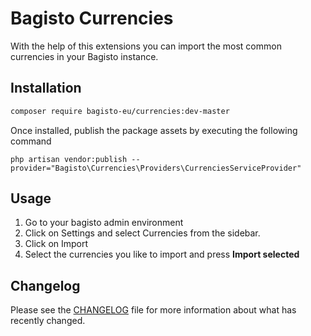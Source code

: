 # Bagisto Currencies

With the help of this extensions you can import the most common currencies in your Bagisto instance.  

## Installation

```sh
composer require bagisto-eu/currencies:dev-master
```
Once installed, publish the package assets by executing the following command
```
php artisan vendor:publish --provider="Bagisto\Currencies\Providers\CurrenciesServiceProvider"
```

## Usage


1. Go to your bagisto admin environment
2. Click on Settings and select Currencies from the sidebar.
3. Click on Import
4. Select the currencies you like to import and press **Import selected**

## Changelog
Please see the [CHANGELOG](CHANGELOG.md) file for more information about what has recently changed.
